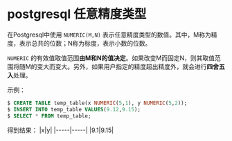 # postgresql 任意精度类型

在Postgresql中使用 `NUMERIC(M,N)` 表示任意精度类型的数值。其中，M称为精度，表示总共的位数；N称为标度，表示小数的位数。

`NUMERIC` 的有效值取值范围**由M和N的值决定**。如果改变M而固定N，则其取值范围将随M的变大而变大。另外，如果用户指定的精度超出精度外，就会进行**四舍五入**处理。

示例：

``` sql
$ CREATE TABLE temp_table(x NUMERIC(5,1), y NUMERIC(5,2));
$ INSERT INTO temp_table VALUES(9.12,9.15);
$ SELECT * FROM temp_table;
```

得到结果：
|x|y|
|-----|-----|
|9.1|9.15|
